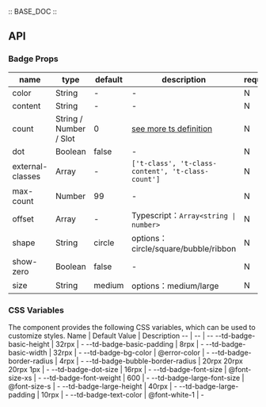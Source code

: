 :: BASE_DOC ::

## API
### Badge Props

name | type | default | description | required
-- | -- | -- | -- | --
color | String | - | \- | N
content | String | - | \- | N
count | String / Number / Slot | 0 | [see more ts definition](https://github.com/Tencent/tdesign-miniprogram/blob/develop/src/common/common.ts) | N
dot | Boolean | false | \- | N
external-classes | Array | - | `['t-class', 't-class-content', 't-class-count']` | N
max-count | Number | 99 | \- | N
offset | Array | - | Typescript：`Array<string \| number>` | N
shape | String | circle | options：circle/square/bubble/ribbon | N
show-zero | Boolean | false | \- | N
size | String | medium | options：medium/large | N


### CSS Variables
The component provides the following CSS variables, which can be used to customize styles.
Name | Default Value | Description 
-- | -- | --
--td-badge-basic-height | 32rpx | - 
--td-badge-basic-padding | 8rpx | - 
--td-badge-basic-width | 32rpx | - 
--td-badge-bg-color | @error-color | - 
--td-badge-border-radius | 4rpx | - 
--td-badge-bubble-border-radius | 20rpx 20rpx 20rpx 1px | - 
--td-badge-dot-size | 16rpx | - 
--td-badge-font-size | @font-size-xs | - 
--td-badge-font-weight | 600 | - 
--td-badge-large-font-size | @font-size-s | - 
--td-badge-large-height | 40rpx | - 
--td-badge-large-padding | 10rpx | - 
--td-badge-text-color | @font-white-1 | - 

